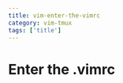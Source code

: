 ```yaml
---
title: vim-enter-the-vimrc
category: vim-tmux
tags: ['title']
---
```


Enter the .vimrc
================
